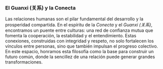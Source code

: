 ### El Guanxi (关系)  y la Conecta

Las relaciones humanas son el pilar fundamental del desarrollo y la prosperidad compartida. En el espíritu de la *Conecta* y el *Guanxi (关系)*, encontramos un puente entre culturas: una red de confianza mutua que fomenta la cooperación, la estabilidad y el entendimiento. Estas conexiones, construidas con integridad y respeto, no solo fortalecen los vínculos entre personas, sino que también impulsan el progreso colectivo. En este espacio, honramos esta filosofía como la base para construir un futuro común, donde la sencillez de una relación puede generar grandes transformaciones.
